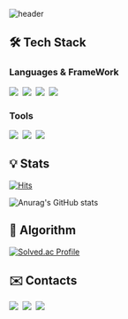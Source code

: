 ![header](https://capsule-render.vercel.app/api?type=waving&color=gradient&height=120&animation=fadeIn&section=footer&text=JongSeok's&nbsp;Git&fontAlign=60&fontColor=40e0d0)

## 🛠️ Tech Stack 
### Languages & FrameWork
<p>
  <img src="https://img.shields.io/badge/Android-3DDC84?style=flat-square&logo=Android&logoColor=white"/>&nbsp
  <img src="https://img.shields.io/badge/Kotlin-7F52FF?style=flat-square&logo=Kotlin&logoColor=white"/>&nbsp
  <img src="https://img.shields.io/badge/MySQL-4479A1?style=flat-square&logo=MySQL&logoColor=white"/>&nbsp
  <img src="https://img.shields.io/badge/Firebase-FFCA28?style=flat-square&logo=Firebase&logoColor=white"/>&nbsp
  
</p>

### Tools
<p>
  <img src="https://img.shields.io/badge/Figma-F24E1E?style=flat-square&logo=Figma&logoColor=white"/>&nbsp
  <img src="https://img.shields.io/badge/Github-181717?style=flat-square&logo=Github&logoColor=white"/>&nbsp
  <img src="https://img.shields.io/badge/Notion-181717?style=flat-square&logo=Notion&logoColor=white"/>&nbsp
</p>

## 💡 Stats
[![Hits](https://hits.seeyoufarm.com/api/count/incr/badge.svg?url=https%3A%2F%2Fgithub.com%2FOjongseok&count_bg=%2379C83D&title_bg=%23555555&icon=&icon_color=%23E7E7E7&title=hits&edge_flat=false)](https://hits.seeyoufarm.com)

![Anurag's GitHub stats](https://github-readme-stats.vercel.app/api?username=Ojongseok&show_icons=true&theme=merko)

## 🧩 Algorithm
[![Solved.ac Profile](http://mazassumnida.wtf/api/v2/generate_badge?boj=whdtjr6889)](https://solved.ac/whdtjr6889/)



## ✉️ Contacts 
<p>
  <img src="https://img.shields.io/badge/Gmail-EA4335?style=flat-square&logo=Gmail&logoColor=white"/>&nbsp
  <a href="https://develop-oj.tistory.com">
    <img src="https://img.shields.io/badge/Tistory-02303A?style=flat-square&logo=Tistory&logoColor=white"/></a>&nbsp
  <a href="https://www.notion.so/Oh_Jong_Seok-044e02297635493685b15ad09b572572?pvs=4">
    <img src="https://img.shields.io/badge/Notion-02303A?style=flat-square&logo=Notion&logoColor=white"/></a>&nbsp
</p>
